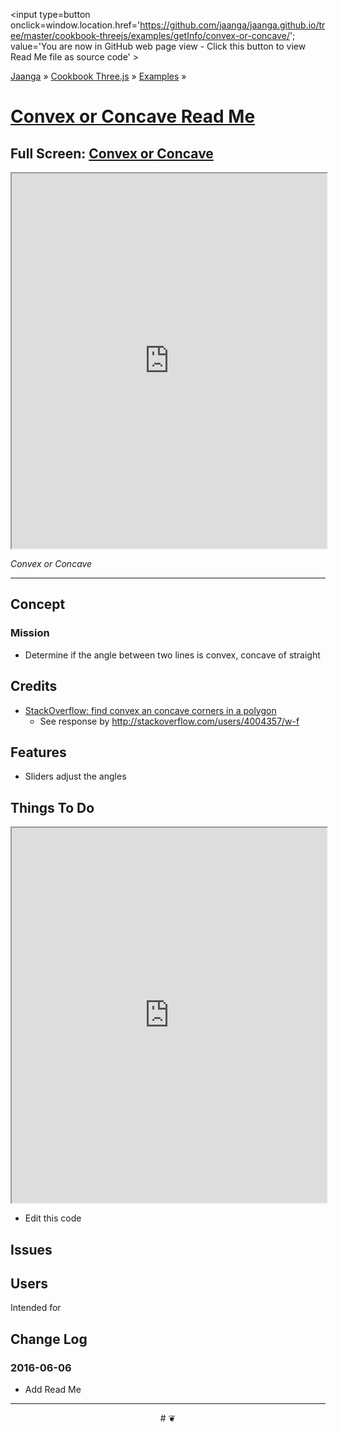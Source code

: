 <span style=display:none; >[You are now in GitHub source code view - click this link to view Read Me file as a web page]
( http://jaanga.github.io/cookbook-threejs/examples/getInfo/convex-or-concave/index.html#readme.md "View file as a web page." ) </span>
<input type=button onclick=window.location.href='https://github.com/jaanga/jaanga.github.io/tree/master/cookbook-threejs/examples/getInfo/convex-or-concave/'; value='You are now in GitHub web page view - Click this button to view Read Me file as source code' >

[Jaanga]( http://jaanga.github.io ) &raquo; [Cookbook Three.js]( http://jaanga.github.io/cookbook-threejs/  ) &raquo;
[Examples]( https://jaanga.github.io/cookbook-threejs/examples/ ) &raquo;

[Convex or Concave Read Me]( index.html#readme.md )
===

## Full Screen: [Convex or Concave ]( https://jaanga.github.io/cookbook-threejs/examples/getInfo/convex-or-concave/index.html )


<img src="XXXX" style=display:none; width=800 >

<iframe class=ifr src=https://jaanga.github.io/cookbook-threejs/examples/getInfo/convex-or-concave/index.html width=100% height=600px ></iframe>

_Convex or Concave_

***

## Concept

### Mission

* Determine if the angle between two lines is convex, concave of straight

## Credits

* [StackOverflow: find convex an concave corners in a polygon]( http://stackoverflow.com/questions/13426362/find-convex-an-concave-corners-in-a-polygon )
	* See response by http://stackoverflow.com/users/4004357/w-f


## Features

* Sliders adjust the angles


## Things To Do

<iframe src='https://jaanga.github.io/cookbook-html/examples/libraries/ace-editor/ace-view-r1.html#' +
	'https://jaanga.github.io/cookbook-threejs/examples/getInfo/convex-or-concave/convex-or-concave-r1.html' width=100% height=600 ></iframe>

* Edit this code


## Issues



## Users

Intended for  


## Change Log

### 2016-06-06

* Add Read Me

***

<center title="Jaanga ~ your 3D happy place" >
# <a href=javascript:window.scrollTo(0,0); style=text-decoration:none; > ❦ </a>
</center>